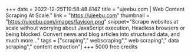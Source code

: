 +++
date = 2022-12-25T19:58:48.814Z
title = "ujeebu.com | Web Content Scraping At Scale."
link = "https://ujeebu.com"
thumbnail = "https://ujeebu.com/images/favicon.png"
snippet="Scrape websites at scale without worrying about JavaScript execution, Headless browsers or being blocked.
Convert news and blog articles into structured data, and much more..."
tags = ["scraping"," webscraping"," web scraping"," data scraping"," content extraction"]
+++
5000 free credits
